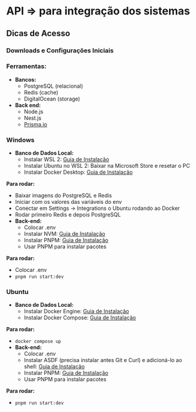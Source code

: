 # API ⇒ para integração dos sistemas

## Dicas de Acesso

### Downloads e Configurações Iniciais

### Ferramentas:

- **Bancos:**
    - PostgreSQL (relacional)
    - Redis (cache)
    - DigitalOcean (storage)
- **Back end:**
    - Node.js
    - Nest.js
    - [Prisma.io](http://prisma.io/)

### Windows

- **Banco de Dados Local:**
    - Instalar WSL 2: [Guia de Instalação](https://learn.microsoft.com/pt-br/windows/wsl/install)
    - Instalar Ubuntu no WSL 2: Baixar na Microsoft Store e resetar o PC
    - Instalar Docker Desktop: [Guia de Instalação](https://docs.docker.com/desktop/install/windows-install/)

**Para rodar:**

- Baixar imagens do PostgreSQL e Redis
- Iniciar com os valores das variáveis do env
- Conectar em Settings -> Integrations o Ubuntu rodando ao Docker
- Rodar primeiro Redis e depois PostgreSQL
- **Back-end:**
    - Colocar .env
    - Instalar NVM: [Guia de Instalação](https://www.freecodecamp.org/news/node-version-manager-nvm-install-guide/)
    - Instalar PNPM: [Guia de Instalação](https://pnpm.io/pt/installation)
    - Usar PNPM para instalar pacotes

**Para rodar:**

- Colocar .env
- `pnpm run start:dev`

### Ubuntu

- **Banco de Dados Local:**
    - Instalar Docker Engine: [Guia de Instalação](https://docs.docker.com/engine/install/ubuntu/)
    - Instalar Docker Compose: [Guia de Instalação](https://docs.docker.com/compose/install/linux/)

**Para rodar:**

- `docker compose up`
- **Back-end:**
    - Colocar .env
    - Instalar ASDF (precisa instalar antes Git e Curl) e adicioná-lo ao shell: [Guia de Instalação](https://asdf-vm.com/pt-br/guide/getting-started.html)
    - Instalar PNPM: [Guia de Instalação](https://pnpm.io/pt/installation)
    - Usar PNPM para instalar pacotes

**Para rodar:**

- `pnpm run start:dev`